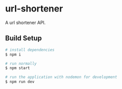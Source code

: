 # url-shortener
A url shortener API.

## Build Setup
``` bash
# install dependencies
$ npm i

# run normally
$ npm start

# run the application with nodemon for development
$ npm run dev
```